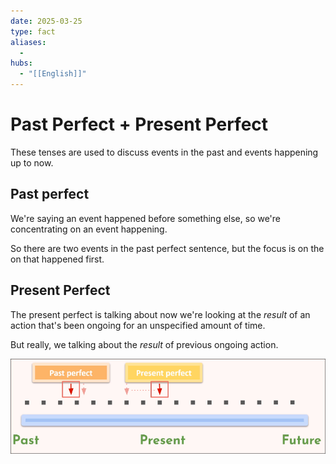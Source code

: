 ```yaml
---
date: 2025-03-25
type: fact
aliases:
  -
hubs:
  - "[[English]]"
---
```


# Past Perfect + Present Perfect

These tenses are used to discuss events in the past and events happening up to now.

## Past perfect

We're saying an event happened before something else, so we're concentrating on an event happening.

So there are two events in the past perfect sentence, but the focus is on the on that happened first.


## Present Perfect

The present perfect is talking about now we're looking at the *result* of an action that's been ongoing for an unspecified amount of time.

But really, we talking about the *result* of previous ongoing action.


![diagram-of-past-perfect-and-present-pf.png](../assets/imgs/diagram-of-past-perfect-and-present-pf.png)

